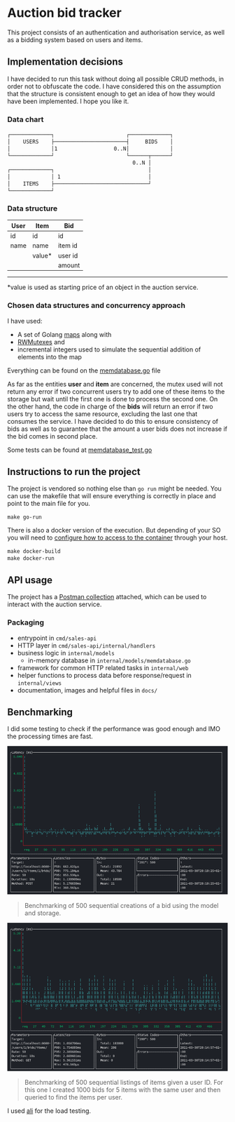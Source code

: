# Auction bid tracker

This project consists of an authentication and authorisation service, as well as a bidding system based on users and items. 

## Implementation decisions

I have decided to run this task without doing all possible CRUD methods, in order not to obfuscate the code.
I have considered this on the assumption that the structure is consistent enough to get an idea of how they would have been implemented. I hope you like it.

### Data chart

    ┌─────────────┐                       ┌─────────────┐
    │    USERS    ├───────────────────────┤     BIDS    │
    │             │1                  0..N│             │
    └─────────────┘                       └──────┬──────┘
                                            0..N │
    ┌─────────────┐                              │
    │             │ 1                            │
    │    ITEMS    ├──────────────────────────────┘
    └─────────────┘

### Data structure

| User  | Item   | Bid     |
| ----- | ------ | ------- |
| id    | id     | id      |
| name  | name   | item id |
|       | value* | user id |
|       |        | amount  |
---

*value is used as starting price of an object in the auction service.

### Chosen data structures and concurrency approach

I have used:

- A set of Golang [maps](https://blog.golang.org/maps) along with
- [RWMutexes](https://golang.org/pkg/sync/#RWMutex) and
- incremental integers used to simulate the sequential addition of elements into the map

Everything can be found on the [memdatabase.go](/internal/models/memdatabase.go) file

As far as the entities **user** and **item** are concerned, the mutex used will not return any error if two concurrent users try to add one of these items to the storage but wait until the first one is done to process the second one.
On the other hand, the code in charge of the **bids** will return an error if two users try to access the same resource, excluding the last one that consumes the service. I have decided to do this to ensure consistency of bids as well as to guarantee that the amount a user bids does not increase if the bid comes in second place.

Some tests can be found at [memdatabase_test.go](/internal/models/memdatabase_test.go)

## Instructions to run the project

The project is vendored so nothing else than `go run` might be needed. You can use the makefile that will ensure everything is correctly in place and point to the main file for you.

    make go-run

There is also a docker version of the execution. But depending of your SO you will need to [configure how to access to the container](https://stackoverflow.com/a/24326540) through your host.

    make docker-build
    make docker-run

## API usage

The project has a [Postman collection](/docs/auction-bid-tracker.postman_collection.json) attached, which can be used to interact with the auction service.

### Packaging

- entrypoint in `cmd/sales-api`
- HTTP layer in `cmd/sales-api/internal/handlers`
- business logic in `internal/models`
    * in-memory database in `internal/models/memdatabase.go`
- framework for common HTTP related tasks in `internal/web`
- helper functions to process data before response/request in `internal/views`
- documentation, images and helpful files in `docs/`

## Benchmarking

I did some testing to check if the performance was good enough and IMO the processing times are fast.

![bench-create-bids](/docs/images/bench-create-bids.png)
> Benchmarking of 500 sequential creations of a bid using the model and storage.

![bench-list-by-user-id](/docs/images/bench-listing-by-user-id.png)
> Benchmarking of 500 sequential listings of items given a user ID. For this one I created 1000 bids for 5 items with the same user and then queried to find the items per user.

I used [ali](https://github.com/nakabonne/ali) for the load testing.
